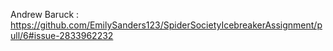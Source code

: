 Andrew Baruck : https://github.com/EmilySanders123/SpiderSocietyIcebreakerAssignment/pull/6#issue-2833962232 
